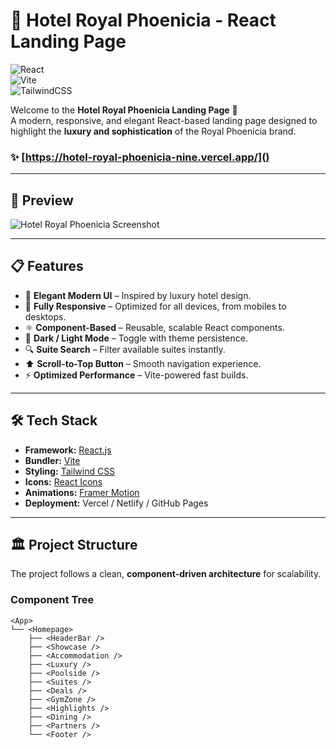 # 🏨 Hotel Royal Phoenicia - React Landing Page

![React](https://img.shields.io/badge/react-%2320232a.svg?style=for-the-badge&logo=react&logoColor=%2361DAFB)  
![Vite](https://img.shields.io/badge/vite-%23646CFF.svg?style=for-the-badge&logo=vite&logoColor=white)  
![TailwindCSS](https://img.shields.io/badge/tailwindcss-%2338B2AC.svg?style=for-the-badge&logo=tailwind-css&logoColor=white)  

Welcome to the **Hotel Royal Phoenicia Landing Page** 🚀  
A modern, responsive, and elegant React-based landing page designed to highlight the **luxury and sophistication** of the Royal Phoenicia brand.  

### ✨ [https://hotel-royal-phoenicia-nine.vercel.app/]()

---

## 📸 Preview

<img src="https://i.ibb.co/KxgKSDZN/Screenshot-2025-09-01-125946.png" alt="Hotel Royal Phoenicia Screenshot" style="max-width:100%; height:auto;">

---

## 📋 Features

- 🎨 **Elegant Modern UI** – Inspired by luxury hotel design.  
- 📱 **Fully Responsive** – Optimized for all devices, from mobiles to desktops.  
- ⚛️ **Component-Based** – Reusable, scalable React components.  
- 🌙 **Dark / Light Mode** – Toggle with theme persistence.  
- 🔍 **Suite Search** – Filter available suites instantly.  
- ⬆️ **Scroll-to-Top Button** – Smooth navigation experience.  
- ⚡ **Optimized Performance** – Vite-powered fast builds.  

---

## 🛠️ Tech Stack

- **Framework:** [React.js](https://reactjs.org/)  
- **Bundler:** [Vite](https://vitejs.dev/)  
- **Styling:** [Tailwind CSS](https://tailwindcss.com/)  
- **Icons:** [React Icons](https://react-icons.github.io/react-icons/)  
- **Animations:** [Framer Motion](https://www.framer.com/motion/)  
- **Deployment:** Vercel / Netlify / GitHub Pages  

---

## 🏛️ Project Structure

The project follows a clean, **component-driven architecture** for scalability.  

### Component Tree

```text
<App>
└── <Homepage>
    ├── <HeaderBar />
    ├── <Showcase />
    ├── <Accommodation />
    ├── <Luxury />
    ├── <Poolside />
    ├── <Suites />
    ├── <Deals />
    ├── <GymZone />
    ├── <Highlights />
    ├── <Dining />
    ├── <Partners />
    └── <Footer />
